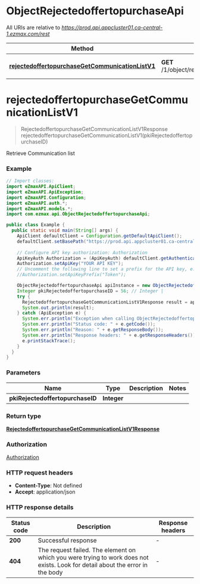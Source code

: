 # ObjectRejectedoffertopurchaseApi

All URIs are relative to *https://prod.api.appcluster01.ca-central-1.ezmax.com/rest*

| Method | HTTP request | Description |
|------------- | ------------- | -------------|
| [**rejectedoffertopurchaseGetCommunicationListV1**](ObjectRejectedoffertopurchaseApi.md#rejectedoffertopurchaseGetCommunicationListV1) | **GET** /1/object/rejectedoffertopurchase/{pkiRejectedoffertopurchaseID}/getCommunicationList | Retrieve Communication list |


<a id="rejectedoffertopurchaseGetCommunicationListV1"></a>
# **rejectedoffertopurchaseGetCommunicationListV1**
> RejectedoffertopurchaseGetCommunicationListV1Response rejectedoffertopurchaseGetCommunicationListV1(pkiRejectedoffertopurchaseID)

Retrieve Communication list



### Example
```java
// Import classes:
import eZmaxAPI.ApiClient;
import eZmaxAPI.ApiException;
import eZmaxAPI.Configuration;
import eZmaxAPI.auth.*;
import eZmaxAPI.models.*;
import com.ezmax.api.ObjectRejectedoffertopurchaseApi;

public class Example {
  public static void main(String[] args) {
    ApiClient defaultClient = Configuration.getDefaultApiClient();
    defaultClient.setBasePath("https://prod.api.appcluster01.ca-central-1.ezmax.com/rest");
    
    // Configure API key authorization: Authorization
    ApiKeyAuth Authorization = (ApiKeyAuth) defaultClient.getAuthentication("Authorization");
    Authorization.setApiKey("YOUR API KEY");
    // Uncomment the following line to set a prefix for the API key, e.g. "Token" (defaults to null)
    //Authorization.setApiKeyPrefix("Token");

    ObjectRejectedoffertopurchaseApi apiInstance = new ObjectRejectedoffertopurchaseApi(defaultClient);
    Integer pkiRejectedoffertopurchaseID = 56; // Integer | 
    try {
      RejectedoffertopurchaseGetCommunicationListV1Response result = apiInstance.rejectedoffertopurchaseGetCommunicationListV1(pkiRejectedoffertopurchaseID);
      System.out.println(result);
    } catch (ApiException e) {
      System.err.println("Exception when calling ObjectRejectedoffertopurchaseApi#rejectedoffertopurchaseGetCommunicationListV1");
      System.err.println("Status code: " + e.getCode());
      System.err.println("Reason: " + e.getResponseBody());
      System.err.println("Response headers: " + e.getResponseHeaders());
      e.printStackTrace();
    }
  }
}
```

### Parameters

| Name | Type | Description  | Notes |
|------------- | ------------- | ------------- | -------------|
| **pkiRejectedoffertopurchaseID** | **Integer**|  | |

### Return type

[**RejectedoffertopurchaseGetCommunicationListV1Response**](RejectedoffertopurchaseGetCommunicationListV1Response.md)

### Authorization

[Authorization](../README.md#Authorization)

### HTTP request headers

 - **Content-Type**: Not defined
 - **Accept**: application/json

### HTTP response details
| Status code | Description | Response headers |
|-------------|-------------|------------------|
| **200** | Successful response |  -  |
| **404** | The request failed. The element on which you were trying to work does not exists. Look for detail about the error in the body |  -  |

